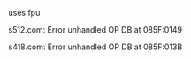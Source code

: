 uses fpu



s512.com:
    Error unhandled OP DB at 085F:0149

s418.com:
    Error unhandled OP DB at 085F:013B
